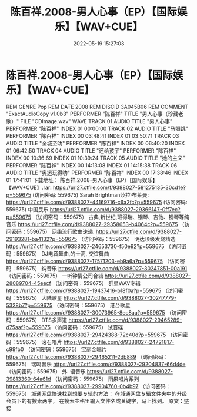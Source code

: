 ﻿---
title: 陈百祥.2008-男人心事（EP）【国际娱乐】【WAV+CUE】
date: 2022-05-19 15:27:03
categories: WAV车载音乐、镜像
tags: 华语中文
---
# 陈百祥.2008-男人心事（EP）【国际娱乐】【WAV+CUE】

REM GENRE Pop
REM DATE 2008
REM DISCID
3A045B06
REM COMMENT "ExactAudioCopy
v1.0b3"
PERFORMER "陈百祥"
TITLE "男人心事（珍藏老歌）"
FILE "CDImage.wav"
WAVE
TRACK 01
AUDIO
TITLE "男人心事"
PERFORMER "陈百祥"
INDEX 01 00:00:00
TRACK 02
AUDIO
TITLE "马照跳"
PERFORMER "陈百祥"
INDEX 00 03:48:41
INDEX 01 03:50:71
TRACK 03
AUDIO
TITLE "全城至叻"
PERFORMER "陈百祥"
INDEX 00 06:40:20
INDEX 01 06:42:50
TRACK 04
AUDIO
TITLE "还给孩子"
PERFORMER "陈百祥"
INDEX 00 10:36:69
INDEX 01 10:39:24
TRACK 05
AUDIO
TITLE "她的主义"
PERFORMER "陈百祥"
INDEX 00 14:13:08
INDEX 01 14:15:38
TRACK 06
AUDIO
TITLE "奥运玩得叻"
PERFORMER "陈百祥"
INDEX 00 17:38:46
INDEX 01 17:41:01
下载地址：
陈百祥.2008-男人心事（EP）【国际娱乐】【WAV+CUE】.rar:
https://url27.ctfile.com/f/9388027-581275135-30cd1e?p=559675
(访问密码: 559675)
Sarah Brightman莎拉·布莱曼: https://url27.ctfile.com/d/9388027-44169716-c6a2fc?p=559675
(访问密码: 559675)
中国民乐
https://url27.ctfile.com/d/9388027-29366147-0ff7ec?p=559675
（访问密码：559675）
古典,新世纪,班得瑞、钢琴、吉他、钢琴等纯音乐
https://url27.ctfile.com/d/9388027-29358653-b4064c?p=559675
（访问密码：559675）
网络流行歌曲速递.
https://url27.ctfile.com/d/9388027-29193281-ba4132?p=559675
（访问密码：559675）
明达顶级发烧精选
https://url27.ctfile.com/d/9388027-24653730-f50e92?p=559675
（访问密码：559675）
DJ电音舞曲,的士高, 交谊舞曲
https://url27.ctfile.com/d/9388027-17571203-eb9a6a?p=559675
（访问密码：559675）
纯音乐
https://url27.ctfile.com/d/9388027-30247851-00a191
（访问密码：559675）
一听钟情公司合辑
https://url27.ctfile.com/d/9388027-28089704-45eecf
（访问密码：559675）
群星WAV专辑
https://url27.ctfile.com/d/9388027-19437416-b18f0a?p=559675
（访问密码：559675）
大陆歌星
https://url27.ctfile.com/d/9388027-30247779-5328b7?p=559675
（访问密码：559675）
港台歌星
https://url27.ctfile.com/d/9388027-30073965-8ec8aa?p=559675
（访问密码：559675）
DTS多声道
https://url27.ctfile.com/d/9388027-29465289-d75aaf?p=559675
（访问密码：559675）
试音碟
https://url27.ctfile.com/d/9388027-29424388-72c40d?p=559675
（访问密码：559675）
滚石唱片
https://url27.ctfile.com/d/9388027-24721817-c99fb0
（访问密码：559675）
宝丽金唱片
https://url27.ctfile.com/d/9388027-29465211-2db889
（访问密码：559675）
瑞鸣音乐
https://url27.ctfile.com/d/9388027-29204837-66d4de
（访问密码：559675）
外  语音乐
https://url27.ctfile.com/d/9388027-39813360-64a61d
（访问密码：559675）
雨果唱片系列
https://url27.ctfile.com/d/9388027-29904760-0b4b97
（访问密码：559675）
城通网盘快速找到想要专辑的方法：
在城通网盘专辑文件夹中的升级会员下的有搜索两字，
在搜索空格里输入文件名或关键字，马上找到。
原文：[链接](https://blog.sina.com.cn/s/blog_1647c7e7601030xbk.html)